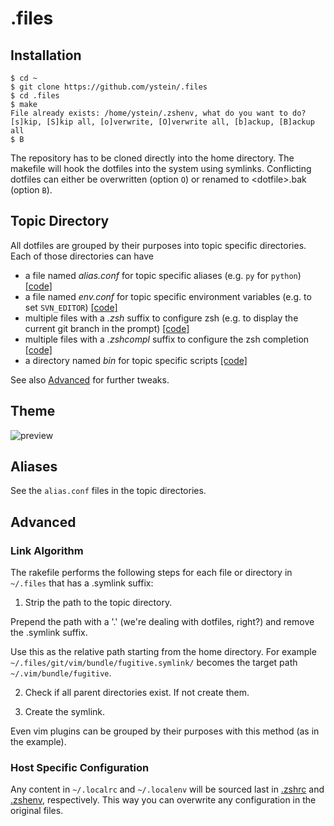 # .files
## Installation

```
$ cd ~
$ git clone https://github.com/ystein/.files
$ cd .files
$ make
File already exists: /home/ystein/.zshenv, what do you want to do?
[s]kip, [S]kip all, [o]verwrite, [O]verwrite all, [b]ackup, [B]ackup all
$ B
```

The repository has to be cloned directly into the home directory.
The makefile will hook the dotfiles into the system using symlinks.
Conflicting dotfiles can either be overwritten (option ```O```) or renamed
to &lt;dotfile&gt;.bak (option ```B```).

## Topic Directory
All dotfiles are grouped by their purposes into topic specific directories.
Each of those directories can have

* a file named  _alias.conf_ for topic specific aliases (e.g.
  ```py``` for ```python```) [[code]](https://github.com/ystein/.files/blob/dev-profile/zsh/zshrc.symlink#L21)
* a file named _env.conf_ for topic specific environment variables
  (e.g. to set ```SVN_EDITOR```) [[code]](https://github.com/ystein/.files/blob/dev-profile/zsh/zshenv.symlink#L7)
* multiple files with a _.zsh_ suffix to configure zsh (e.g. to display the
current git branch in the prompt) [[code]](https://github.com/ystein/.files/blob/dev-profile/zsh/zshrc.symlink#L24)
* multiple files with a _.zshcompl_ suffix to configure the zsh completion
  [[code]](https://github.com/ystein/.files/blob/dev-profile/zsh/zshrc.symlink#L18)
* a directory named _bin_ for topic specific scripts [[code]](https://github.com/ystein/.files/blob/dev-profile/zsh/zshenv.symlink#L4)

See also [Advanced](#advanced) for further tweaks.

## Theme
![preview](https://raw.github.com/ystein/.files/master/preview.png)

## Aliases
See the ```alias.conf``` files in the topic directories.

## Advanced
### Link Algorithm
The rakefile performs the following steps for each file or directory in
```~/.files``` that has a .symlink suffix:

1. Strip the path to the topic directory.

  Prepend the path with a '.' (we're dealing with dotfiles, right?) and remove the
  .symlink suffix.

  Use this as the relative path starting from the home directory. For example
  ```~/.files/git/vim/bundle/fugitive.symlink/```  becomes the target path ```~/.vim/bundle/fugitive```.

2. Check if all parent directories exist. If not create them.

3. Create the symlink.

Even vim plugins can be grouped by their purposes with this method (as
in the example).

### Host Specific Configuration
Any content in ```~/.localrc``` and ```~/.localenv``` will be sourced last in
[.zshrc](https://github.com/ystein/.files/blob/dev-profile/zsh/zshrc.symlink#L27) and
[.zshenv](https://github.com/ystein/.files/blob/dev-profile/zsh/zshenv.symlink#L10), respectively.
This way you can overwrite any configuration in the original files.

